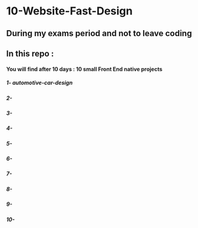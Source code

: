 # 10-Website-Fast-Design
## During my exams period and not to leave coding
## In this repo :
#### You will find after 10 days : 10 small Front End native projects 
##### 1- automotive-car-design
##### 2-
##### 3-
##### 4-
##### 5-
##### 6-
##### 7-
##### 8-
##### 9-
##### 10-
